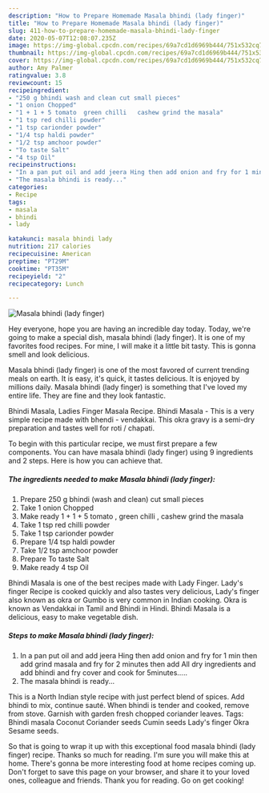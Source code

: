 ```yaml
---
description: "How to Prepare Homemade Masala bhindi (lady finger)"
title: "How to Prepare Homemade Masala bhindi (lady finger)"
slug: 411-how-to-prepare-homemade-masala-bhindi-lady-finger
date: 2020-05-07T12:08:07.235Z
image: https://img-global.cpcdn.com/recipes/69a7cd1d6969b444/751x532cq70/masala-bhindi-lady-finger-recipe-main-photo.jpg
thumbnail: https://img-global.cpcdn.com/recipes/69a7cd1d6969b444/751x532cq70/masala-bhindi-lady-finger-recipe-main-photo.jpg
cover: https://img-global.cpcdn.com/recipes/69a7cd1d6969b444/751x532cq70/masala-bhindi-lady-finger-recipe-main-photo.jpg
author: Amy Palmer
ratingvalue: 3.8
reviewcount: 15
recipeingredient:
- "250 g bhindi wash and clean cut small pieces"
- "1 onion Chopped"
- "1 + 1 + 5 tomato  green chilli   cashew grind the masala"
- "1 tsp red chilli powder"
- "1 tsp carionder powder"
- "1/4 tsp haldi powder"
- "1/2 tsp amchoor powder"
- "To taste Salt"
- "4 tsp Oil"
recipeinstructions:
- "In a pan put oil and add jeera Hing then add onion and fry for 1 min then add grind masala and fry for 2 minutes then add All dry ingredients and add bhindi and fry cover and cook for 5minutes....."
- "The masala bhindi is ready..."
categories:
- Recipe
tags:
- masala
- bhindi
- lady

katakunci: masala bhindi lady 
nutrition: 217 calories
recipecuisine: American
preptime: "PT29M"
cooktime: "PT35M"
recipeyield: "2"
recipecategory: Lunch

---
```



![Masala bhindi (lady finger)](https://img-global.cpcdn.com/recipes/69a7cd1d6969b444/751x532cq70/masala-bhindi-lady-finger-recipe-main-photo.jpg)

Hey everyone, hope you are having an incredible day today. Today, we're going to make a special dish, masala bhindi (lady finger). It is one of my favorites food recipes. For mine, I will make it a little bit tasty. This is gonna smell and look delicious.

Masala bhindi (lady finger) is one of the most favored of current trending meals on earth. It is easy, it's quick, it tastes delicious. It is enjoyed by millions daily. Masala bhindi (lady finger) is something that I've loved my entire life. They are fine and they look fantastic.

Bhindi Masala, Ladies Finger Masala Recipe. Bhindi Masala - This is a very simple recipe made with bhendi - vendakkai. This okra gravy is a semi-dry preparation and tastes well for roti / chapati.


To begin with this particular recipe, we must first prepare a few components. You can have masala bhindi (lady finger) using 9 ingredients and 2 steps. Here is how you can achieve that.

<!--inarticleads1-->

##### The ingredients needed to make Masala bhindi (lady finger):

1. Prepare 250 g bhindi (wash and clean) cut small pieces
1. Take 1 onion Chopped
1. Make ready 1 + 1 + 5 tomato , green chilli ,  cashew grind the masala
1. Take 1 tsp red chilli powder
1. Take 1 tsp carionder powder
1. Prepare 1/4 tsp haldi powder
1. Take 1/2 tsp amchoor powder
1. Prepare To taste Salt
1. Make ready 4 tsp Oil


Bhindi Masala is one of the best recipes made with Lady Finger. Lady&#39;s finger Recipe is cooked quickly and also tastes very delicious, Lady&#39;s finger also known as okra or Gumbo is very common in Indian cooking. Okra is known as Vendakkai in Tamil and Bhindi in Hindi. Bhindi Masala is a delicious, easy to make vegetable dish. 

<!--inarticleads2-->

##### Steps to make Masala bhindi (lady finger):

1. In a pan put oil and add jeera Hing then add onion and fry for 1 min then add grind masala and fry for 2 minutes then add All dry ingredients and add bhindi and fry cover and cook for 5minutes.....
1. The masala bhindi is ready...


This is a North Indian style recipe with just perfect blend of spices. Add bhindi to mix, continue sauté. When bhindi is tender and cooked, remove from stove. Garnish with garden fresh chopped coriander leaves. Tags: Bhindi masala Coconut Coriander seeds Cumin seeds Lady&#39;s finger Okra Sesame seeds. 

So that is going to wrap it up with this exceptional food masala bhindi (lady finger) recipe. Thanks so much for reading. I'm sure you will make this at home. There's gonna be more interesting food at home recipes coming up. Don't forget to save this page on your browser, and share it to your loved ones, colleague and friends. Thank you for reading. Go on get cooking!
